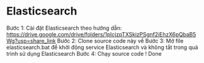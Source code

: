 # Elasticsearch

Bước 1: Cài đặt Elasticsearch theo hướng dẫn: https://drive.google.com/drive/folders/1plcjzpTXSkizPSgnf2iEhzX6pQbaB5Wg?usp=share_link
Bước 2: Clone source code này về
Bước 3: Mở file elasticsearch.bat để khởi động service Elasticsearch và không tắt trong quá trình sử dụng Elasticsearch 
Bước 4: Chạy source code ! Done
